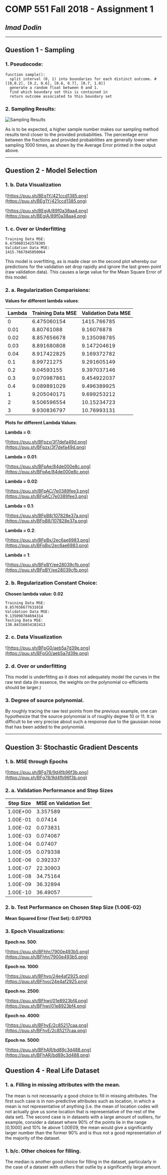 # COMP 551 Fall 2018 - Assignment 1
## *Imad Dodin*
***

## Question 1 - Sampling

### 1. Pseudocode:
```
function sample():
  split interval (0, 1) into boundaries for each distinct outcome. # [[0,0.2], [0.2, 0.6], [0.6, 0.7], [0.7, 1.0]]
  generate a random float between 0 and 1.
  find which boundary set this is contained in
  return outcome associated to this boundary set
```

### 2. Sampling Results:
![Sampling Results](https://puu.sh/BE8us/a9c6d75203.png)

As is to be expected, a higher sample number makes our sampling method results tend closer to the provided probabilities. The percentage error between the fractions and provided probabilities are generally lower when sampling 1000 times, as shown by the Average Error printed in the output above.

***

## Question 2 - Model Selection

### 1. b. Data Visualization

![https://puu.sh/BEg1Y/421ccd1385.png](https://puu.sh/BEg1Y/421ccd1385.png)

![https://puu.sh/BEgiA/89f0a38aa4.png](https://puu.sh/BEgiA/89f0a38aa4.png)

### 1. c. Over or Underfitting

```
Training Data MSE:
6.4750601542578305
Validation Data MSE:
1415.7667845050064
```

This model is overfitting, as is made clear on the second plot whereby our predictions for the validation set drop rapidly and ignore the last green point (raw validation data). This causes a large value for the Mean Square Error of this model.

### 2. a. Regularization Comparisions:


**Values for different lambda values**:

| Lambda | Training Data MSE | Validation Data MSE |
|--------|-------------------|---------------------|
| 0      | 6.475060154       | 1415.766785         |
| 0.01   | 8.80761088        | 9.16076878          |
| 0.02   | 8.857656678       | 9.135098785         |
| 0.03   | 8.891680808       | 9.147204619         |
| 0.04   | 8.917422825       | 9.169372782         |
| 0.1    | 8.99721275        | 9.291605149         |
| 0.2    | 9.04593155        | 9.397037146         |
| 0.3    | 9.070987861       | 9.454922037         |
| 0.4    | 9.089891029       | 9.496389925         |
| 1      | 9.205040171       | 9.699253212         |
| 2      | 9.506596554       | 10.15234723         |
| 3      | 9.930836797       | 10.76993131         |

**Plots for different Lambda Values**:

**Lambda = 0**:

![https://puu.sh/BFpzx/3f7defa49d.png](https://puu.sh/BFpzx/3f7defa49d.png)

**Lambda = 0.01**:

![https://puu.sh/BFpAe/84de000e8c.png](https://puu.sh/BFpAe/84de000e8c.png)

**Lambda = 0.02**:

![https://puu.sh/BFpAC/7e0389fee3.png](https://puu.sh/BFpAC/7e0389fee3.png)

**Lambda = 0.1**:

![https://puu.sh/BFpB8/107828e37a.png](https://puu.sh/BFpB8/107828e37a.png)

**Lambda = 0.2**:

![https://puu.sh/BFpBx/2ec6ae6983.png](https://puu.sh/BFpBx/2ec6ae6983.png)

**Lambda = 1**:

![https://puu.sh/BFpBY/ee28039cfb.png](https://puu.sh/BFpBY/ee28039cfb.png)

### 2. b. Regularization Constant Choice:


**Chosen lambda value:  0.02**



```
Training Data MSE:
8.857656677631018
Validation Data MSE:
9.135098784694314
Testing Data MSE:
130.84316654182413
```

### 2. c. Data Visualization

![https://puu.sh/BFpG0/aeb5a7d39e.png](https://puu.sh/BFpG0/aeb5a7d39e.png)

### 2. d. Over or underfitting

This model is underfitting as it does not adequately model the curves in the raw test data (in essence, the weights on the polynomial co-efficients should be larger.)

### 3. Degree of source polynomial.

By roughly tracing the raw test points from the previous example, one can hypothesize that the source polynomial is of roughly degree 10 or 11. It is difficult to be very precise about such a response due to the gaussian noise that has been added to the polynomial.

***


## Question 3: Stochastic Gradient Descents

### 1. b. MSE through Epochs

![https://puu.sh/BFg78/9d4fb96f3b.png](https://puu.sh/BFg78/9d4fb96f3b.png)

### 2. a. Validation Performance and Step Sizes
| Step Size | MSE on Validation Set |
|-----------|-----------------------|
| 1.00E+00  | 3.357589              |
| 1.00E-01  | 0.07414               |
| 1.00E-02  | 0.073831              |
| 1.00E-03  | 0.074067              |
| 1.00E-04  | 0.07407               |
| 1.00E-05  | 0.079338              |
| 1.00E-06  | 0.392337              |
| 1.00E-07  | 22.30903              |
| 1.00E-08  | 34.75164              |
| 1.00E-09  | 36.32894              |
| 1.00E-10  | 36.49057              |

### 2. b. Test Performance on Chosen Step Size (1.00E-02)

**Mean Squared Error (Test Set): 0.071703**

### 3. Epoch Visualizations:

**Epoch no. 500**:

![https://puu.sh/BFhhr/7900e493b5.png](https://puu.sh/BFhhr/7900e493b5.png)

**Epoch no. 1000**:

![https://puu.sh/BFhvo/24e4af2925.png](https://puu.sh/BFhvo/24e4af2925.png)

**Epoch no. 2500**:

![https://puu.sh/BFhwj/01e8923bf4.png](https://puu.sh/BFhwj/01e8923bf4.png)

**Epoch no. 4000**:

![https://puu.sh/BFhyE/2c85217caa.png](https://puu.sh/BFhyE/2c85217caa.png)

**Epoch no. 5000**:

![https://puu.sh/BFhAR/bd89c3d488.png](https://puu.sh/BFhAR/bd89c3d488.png)

## Question 4 - Real Life Dataset

### 1. a. Filling in missing attributes with the mean.

The mean is not necessarily a good choice to fill in missing attributes. The first such case is in non-predictive attributes such as location, in which a mean is not representative of anything (i.e. the mean of location codes will not actually give us some location that is representative of the rest of the data set). The second case is in datasets with a large amount of outliers, for example, consider a dataset where 90% of the points lie in the range [0,1000] and 10% lie above 1.00E09, the mean would give a significantly larger number than the former 90% and is thus not a good representation of the majority of the dataset.

### 1. b/c. Other choices for filling.

The median is another good choice for filling in the dataset, particularly in the case of a dataset with outliers that outlie by a significantly large amount.
